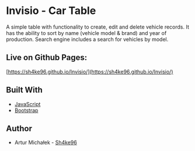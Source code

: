 # Invisio - Car Table

A simple table with functionality to create, edit and delete vehicle records. It has the ability to sort by name (vehicle model & brand) and year of production. Search engine includes a search for vehicles by model.

## Live on Github Pages:

[https://sh4ke96.github.io/Invisio/](https://sh4ke96.github.io/Invisio/)

## Built With

* [JavaScript](https://developer.mozilla.org/pl/docs/Web/JavaScript)
* [Bootstrap](https://getbootstrap.com/)

## Author
* Artur Michałek - [Sh4ke96](https://github.com/Sh4ke96)
